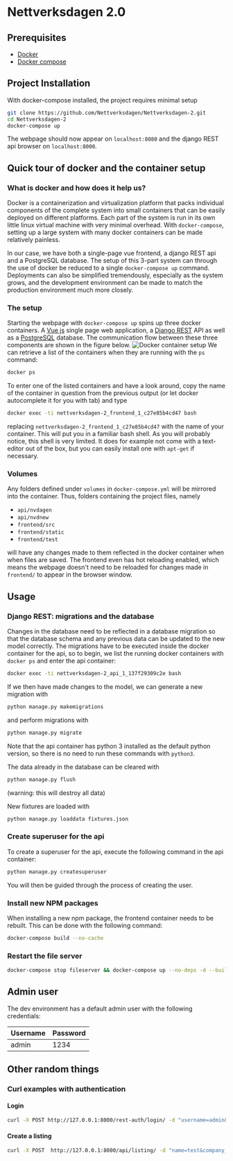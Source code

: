 # Nettverksdagen 2.0

## Prerequisites
* [Docker](https://www.docker.com/)
* [Docker compose](https://docs.docker.com/compose/)

## Project Installation
With docker-compose installed, the project requires minimal setup
```bash
git clone https://github.com/Nettverksdagen/Nettverksdagen-2.git
cd Nettverksdagen-2
docker-compose up
```
The webpage should now appear on `localhost:8080` and the django REST api browser on `localhost:8000`. 

## Quick tour of docker and the container setup
### What is docker and how does it help us?
Docker is a containerization and virtualization platform that packs individual components of the complete system into small containers that can be easily deployed on different platforms. Each part of the system is run in its own little linux virtual machine with very minimal overhead. With `docker-compose`, setting up a large system with many docker containers can be made relatively painless.

In our case, we have both a single-page vue frontend, a django REST api and a PostgreSQL database. The setup of this 3-part system can through the use of docker be reduced to a single `docker-compose up` command. Deployments can also be simplified tremendously, especially as the system grows, and the development environment can be made to match the production environment much more closely.

### The setup
Starting the webpage with `docker-compose up` spins up three docker containers.
A [Vue js](https://vuejs.org/) single page web application, a [Django REST](https://www.django-rest-framework.org/) API as well as a [PostgreSQL](https://www.postgresql.org/) database.
The communication flow between these three components are shown in the figure below.
![Docker container setup](https://i.imgur.com/0edj0Ea.png)
We can retrieve a list of the containers when they are running with the `ps` command:
```bash
docker ps
```
To enter one of the listed containers and have a look around, copy the name of the container in question from the previous output (or let docker autocomplete it for you with tab) and type 
```bash
docker exec -ti nettverksdagen-2_frontend_1_c27e85b4cd47 bash
```
replacing `nettverksdagen-2_frontend_1_c27e85b4cd47` with the name of your container.
This will put you in a familiar bash shell. As you will probably notice, this shell is very limited.
It does for example not come with a text-editor out of the box, but you can easily install one with `apt-get` if necessary.

### Volumes
Any folders defined under `volumes` in `docker-compose.yml` will be mirrored into the container. Thus, folders containing the project files, namely
* `api/nvdagen`
* `api/nvdnew`
* `frontend/src`
* `frontend/static`
* `frontend/test`

will have any changes made to them reflected in the docker container when when files are saved.
The frontend even has hot reloading enabled, which means the webpage doesn't need to be reloaded for changes made in `frontend/` to appear in the browser window.

## Usage
### Django REST: migrations and the database
Changes in the database need to be reflected in a database migration so that the database schema and any previous data can be updated to the new model correctly. The migrations have to be executed inside the docker container for the api, so to begin, we list the running docker containers with `docker ps` and enter the api container:
```bash
docker exec -ti nettverksdagen-2_api_1_137f29309c2e bash
```
If we then have made changes to the model, we can generate a new migration with
```bash
python manage.py makemigrations
```
and perform migrations with
```bash
python manage.py migrate
```
Note that the api container has python 3 installed as the default python version, so there is no need to run these commands with `python3`.

The data already in the database can be cleared with 
```bash
python manage.py flush
```
(warning: this will destroy all data)

New fixtures are loaded with
```bash
python manage.py loaddata fixtures.json
```

### Create superuser for the api
To create a superuser for the api, execute the following command in the api container:
```bash
python manage.py createsuperuser
```
You will then be guided through the process of creating the user. 

### Install new NPM packages
When installing a new npm package, the frontend container needs to be rebuilt.
This can be done with the following command:
```bash
docker-compose build --no-cache
```

### Restart the file server
```bash
docker-compose stop fileserver && docker-compose up --no-deps -d --build fileserver
```

## Admin user
The dev environment has a default admin user with the following credentials:

| Username | Password |
| -------- | -------- |
| admin    | 1234     |

## Other random things
### Curl examples with authentication
#### Login
```bash
curl -X POST http://127.0.0.1:8000/rest-auth/login/ -d "username=admin&password=1234"
```

#### Create a listing
```bash
curl -X POST  http://127.0.0.1:8000/api/listing/ -d "name=test&company_name=test company" -H 'Authorization: Token c56ddd032e56280827fdf4c7c2d5ab338c1a1133'
``` 
